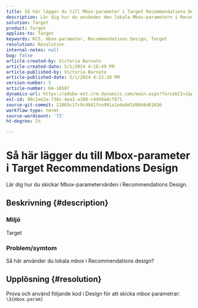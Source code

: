 ```yaml
---
title: Så här lägger du till Mbox-parameter i Target Recommendations Design
description: Lär dig hur du använder den lokala Mbox-parametern i Recommendations-design.
solution: Target
product: Target
applies-to: Target
keywords: KCS, mbox-parameter, Recommendations Design, Target
resolution: Resolution
internal-notes: null
bug: false
article-created-by: Victoria Barnato
article-created-date: 5/1/2024 4:18:49 PM
article-published-by: Victoria Barnato
article-published-date: 5/1/2024 4:22:10 PM
version-number: 5
article-number: KA-16587
dynamics-url: https://adobe-ent.crm.dynamics.com/main.aspx?forceUCI=1&pagetype=entityrecord&etn=knowledgearticle&id=fe14847c-d607-ef11-9f89-000d3a372703
exl-id: 90c1ee2a-738c-4ea2-a188-c4d50adcf871
source-git-commit: 11865c17c9c4b61fce991a1e4a9d1d9646d61036
workflow-type: tm+mt
source-wordcount: '73'
ht-degree: 2%

---
```


# Så här lägger du till Mbox-parameter i Target Recommendations Design


Lär dig hur du skickar Mbox-parametervärden i Recommendations Design.

## Beskrivning {#description}


### <b>Miljö</b>

Target



### <b>Problem/symtom</b>

Så här använder du lokala *mbox* i Recommendations design?


## Upplösning {#resolution}


Prova och använd följande kod i Design för att skicka *mbox* parametrar:  `\${mbox.param]`
